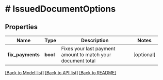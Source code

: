 # # IssuedDocumentOptions

## Properties

Name | Type | Description | Notes
------------ | ------------- | ------------- | -------------
**fix_payments** | **bool** | Fixes your last payment amount to match your document total | [optional]

[[Back to Model list]](../../README.md#models) [[Back to API list]](../../README.md#endpoints) [[Back to README]](../../README.md)
